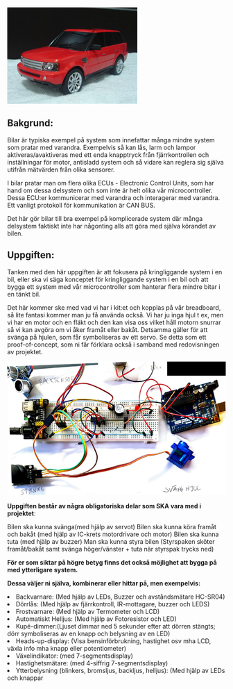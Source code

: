 ![alt text](bil.png "Title")

## Bakgrund:

Bilar är typiska exempel på system som innefattar många mindre system som pratar med varandra. Exempelvis så kan lås, larm och lampor aktiveras/avaktiveras med ett enda knapptryck från fjärrkontrollen och inställningar för motor, antisladd system och så vidare kan reglera sig själva utifrån mätvärden från olika sensorer. 

I bilar pratar man om flera olika ECUs - Electronic Control Units, som har hand om dessa delsystem och som inte är helt olika vår microcontroller. Dessa ECU:er kommunicerar med varandra och interagerar med varandra. Ett vanligt protokoll för kommunikation är CAN BUS.

Det här gör bilar till bra exempel på komplicerade system där många delsystem faktiskt inte har någonting alls att göra med själva körandet av bilen.

## Uppgiften:
Tanken med den här uppgiften är att fokusera på kringliggande system i en bil, eller ska vi säga konceptet för kringliggande system i en bil och att bygga ett system med vår microcontroller som hanterar flera mindre bitar i en tänkt bil. 

Det här kommer ske med vad vi har i kit:et och kopplas på vår breadboard, så lite fantasi kommer man ju få använda också. Vi har ju inga hjul t ex, men vi har en motor och en fläkt och den kan visa oss vilket håll motorn snurrar så vi kan avgöra om vi åker framåt eller bakåt. Detsamma gäller för att svänga på hjulen, som får symboliseras av ett servo. Se detta som ett proof-of-concept, som ni får förklara också i samband med redovisningen av projektet. 

![alt text](Exempel_pågående_bilprojekt.png "Title")

**Uppgiften består av några obligatoriska delar som SKA vara med i projektet**:

Bilen ska kunna svänga(med hjälp av servot)
Bilen ska kunna köra framåt och bakåt (med hjälp av IC-krets motordrivare och motor)
Bilen ska kunna tuta (med hjälp av buzzer)
Man ska kunna styra bilen (Styrspaken sköter framåt/bakåt samt svänga höger/vänster + tuta när styrspak trycks ned)

**För er som siktar på högre betyg finns det också möjlighet att bygga på med ytterligare system.**

**Dessa väljer ni själva, kombinerar eller hittar på, men exempelvis:**

<li>Backvarnare: (Med hjälp av LEDs, Buzzer och avståndsmätare HC-SR04)</li>
<li>Dörrlås: (Med hjälp av fjärrkontroll, IR-mottagare, buzzer och LEDS)
<li>Frostvarnare: (Med hjälp av Termometer och LCD)
<li>Automatiskt Helljus: (Med hjälp av Fotoresistor och LED)
<li>Kupé-dimmer:(Ljuset dimmar ned 5 sekunder efter att dörren stängts; dörr symboliseras av en knapp och belysning av en LED)
<li>Heads-up-display: (Visa bensinförbrukning, hastighet osv mha LCD, växla info mha knapp eller potentiometer)
<li>Växelindikator: (med 7-segmentsdisplay)
<li>Hastighetsmätare: (med 4-siffrig 7-segmentsdisplay)
<li>Ytterbelysning (blinkers, bromsljus, backljus, helljus): (Med hjälp av LEDs och knappar
